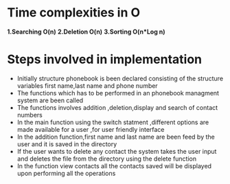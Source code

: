 # **Time complexities in O**

**1.Searching O(n)**
**2.Deletion O(n)**
**3.Sorting O(n*Log n)**

# **Steps involved in implementation**

* Initially structure phonebook is been declared consisting of the structure variables first name,last     name and phone number
* The functions which has to be performed in an phonebook managment system are been called
* The functions involves addition ,deletion,display and search of contact numbers
* In the main function using the switch statment ,different options are made available for a user ,for user friendly interface
* In the addition function,first name and last name are been feed by the user and it is saved in the directory
* If the user wants to delete any contact the system takes the user input and deletes the file from the directory using the delete function 
* In the function view contacts all the contacts saved will be displayed upon performing all the operations